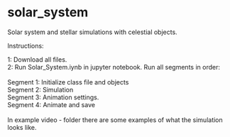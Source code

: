 # solar_system
Solar system and stellar simulations with celestial objects.

Instructions:

1: Download all files. <br>
2: Run Solar_System.iynb in jupyter notebook. Run all segments in order: <br> <br> 
  	Segment 1: Initialize class file and objects <br> 
  	Segment 2: Simulation <br> 
  	Segment 3: Animation settings. <br>
    Segment 4: Animate and save <br>
    <br>
    In example video - folder there are some examples of what the simulation looks like.
